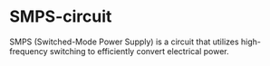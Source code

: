 # SMPS-circuit
SMPS (Switched-Mode Power Supply) is a circuit that utilizes high-frequency switching to efficiently convert electrical power.
 
